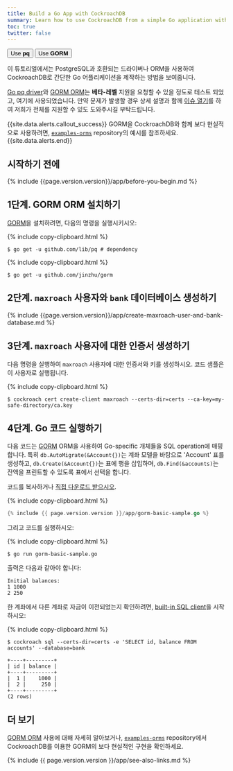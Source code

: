 ```yaml
---
title: Build a Go App with CockroachDB
summary: Learn how to use CockroachDB from a simple Go application with the GORM ORM.
toc: true
twitter: false
---
```


<div class="filters filters-big clearfix">
    <a href="build-a-go-app-with-cockroachdb.html"><button class="filter-button">Use <strong>pq</strong></button></a>
    <a href="build-a-go-app-with-cockroachdb-gorm.html"><button class="filter-button current">Use <strong>GORM</strong></button></a>
</div>

이 튜토리얼에서는 PostgreSQL과 호환되는 드라이버나 ORM을 사용하여 CockroachDB로 간단한 Go 어플리케이션을 제작하는 방법을 보여줍니다.

[Go pq driver](https://godoc.org/github.com/lib/pq)와 [GORM ORM](http://gorm.io)는 **베타-레벨** 지원을 요청할 수 있을 정도로 테스트 되었고, 여기에 사용되었습니다. 만약 문제가 발생할 경우 상세 설명과 함께 [이슈 열기](https://github.com/cockroachdb/cockroach/issues/new)를 하여 저희가 전체를 지원할 수 있도 도와주시길 부탁드립니다.

{{site.data.alerts.callout_success}}
GORM을 CockroachDB와 함께 보다 현실적으로 사용하려면, [`examples-orms`](https://github.com/cockroachdb/examples-orms) repository의 예시를 참조하세요.
{{site.data.alerts.end}}

## 시작하기 전에

{% include {{page.version.version}}/app/before-you-begin.md %}

## 1단계. GORM ORM 설치하기

[GORM](http://gorm.io)을 설치하려면, 다음의 명령을 실행시키시오:

{% include copy-clipboard.html %}
~~~ shell
$ go get -u github.com/lib/pq # dependency
~~~

{% include copy-clipboard.html %}
~~~ shell
$ go get -u github.com/jinzhu/gorm
~~~

<section class="filter-content" markdown="1" data-scope="secure">

## 2단계. `maxroach` 사용자와 `bank` 데이터베이스 생성하기

{% include {{page.version.version}}/app/create-maxroach-user-and-bank-database.md %}

## 3단계. `maxroach` 사용자에 대한 인증서 생성하기

다음 명령을 실행하여 `maxroach` 사용자에 대한 인증서와 키를 생성하시오. 코드 샘플은 이 사용자로 실행됩니다.

{% include copy-clipboard.html %}
~~~ shell
$ cockroach cert create-client maxroach --certs-dir=certs --ca-key=my-safe-directory/ca.key
~~~

## 4단계. Go 코드 실행하기

다음 코드는 [GORM](http://gorm.io) ORM을 사용하여 Go-specific 개체들을 SQL operation에 매핑합니다. 특히 `db.AutoMigrate(&Account{})`는 계좌 모델을 바탕으로 'Account' 표를 생성하고, `db.Create(&Account{})`는 표에 행을 삽입하며, `db.Find(&accounts)`는 잔액을 프린트할 수 있도록 표에서 선택을 합니다.

코드를 복사하거나
<a href="https://raw.githubusercontent.com/cockroachdb/docs/master/_includes/{{ page.version.version }}/app/gorm-basic-sample.go" download>직접 다운로드 받으시오</a>.

{% include copy-clipboard.html %}
~~~ go
{% include {{ page.version.version }}/app/gorm-basic-sample.go %}
~~~

그리고 코드를 실행하시오:

{% include copy-clipboard.html %}
~~~ shell
$ go run gorm-basic-sample.go
~~~

출력은 다음과 같아야 합니다:

~~~ shell
Initial balances:
1 1000
2 250
~~~

한 계좌에서 다른 계좌로 자금이 이전되었는지 확인하려면, [built-in SQL client](use-the-built-in-sql-client.html)을 시작하시오:

{% include copy-clipboard.html %}
~~~ shell
$ cockroach sql --certs-dir=certs -e 'SELECT id, balance FROM accounts' --database=bank
~~~

~~~
+----+---------+
| id | balance |
+----+---------+
|  1 |    1000 |
|  2 |     250 |
+----+---------+
(2 rows)
~~~


## 더 보기

[GORM ORM](http://gorm.io) 사용에 대해 자세히 알아보거나, [`examples-orms`](https://github.com/cockroachdb/examples-orms) repository에서 CockroachDB를 이용한 GORM의 보다 현실적인 구현을 확인하세요.

{% include {{ page.version.version }}/app/see-also-links.md %}

